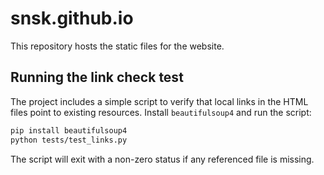 # snsk.github.io

This repository hosts the static files for the website.

## Running the link check test

The project includes a simple script to verify that local links in the HTML
files point to existing resources. Install `beautifulsoup4` and run the script:

```bash
pip install beautifulsoup4
python tests/test_links.py
```

The script will exit with a non-zero status if any referenced file is missing.
